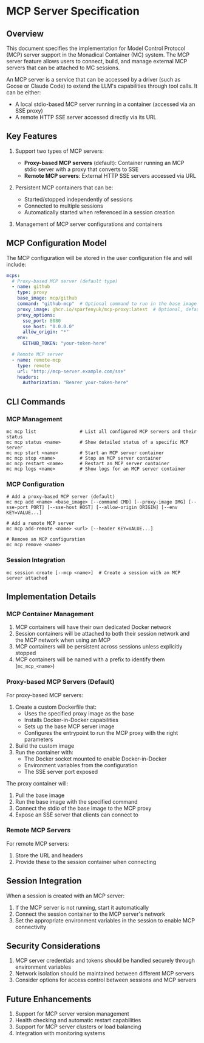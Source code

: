 # MCP Server Specification

## Overview

This document specifies the implementation for Model Control Protocol (MCP) server support in the Monadical Container (MC) system. The MCP server feature allows users to connect, build, and manage external MCP servers that can be attached to MC sessions.

An MCP server is a service that can be accessed by a driver (such as Goose or Claude Code) to extend the LLM's capabilities through tool calls. It can be either:
- A local stdio-based MCP server running in a container (accessed via an SSE proxy)
- A remote HTTP SSE server accessed directly via its URL

## Key Features

1. Support two types of MCP servers:
   - **Proxy-based MCP servers** (default): Container running an MCP stdio server with a proxy that converts to SSE
   - **Remote MCP servers**: External HTTP SSE servers accessed via URL

2. Persistent MCP containers that can be:
   - Started/stopped independently of sessions
   - Connected to multiple sessions
   - Automatically started when referenced in a session creation

3. Management of MCP server configurations and containers

## MCP Configuration Model

The MCP configuration will be stored in the user configuration file and will include:

```yaml
mcps:
  # Proxy-based MCP server (default type)
  - name: github
    type: proxy
    base_image: mcp/github
    command: "github-mcp"  # Optional command to run in the base image
    proxy_image: ghcr.io/sparfenyuk/mcp-proxy:latest  # Optional, defaults to standard proxy image
    proxy_options:
      sse_port: 8080
      sse_host: "0.0.0.0"
      allow_origin: "*"
    env:
      GITHUB_TOKEN: "your-token-here"

  # Remote MCP server
  - name: remote-mcp
    type: remote
    url: "http://mcp-server.example.com/sse"
    headers:
      Authorization: "Bearer your-token-here"
```

## CLI Commands

### MCP Management

```
mc mcp list                # List all configured MCP servers and their status
mc mcp status <name>       # Show detailed status of a specific MCP server
mc mcp start <name>        # Start an MCP server container
mc mcp stop <name>         # Stop an MCP server container
mc mcp restart <name>      # Restart an MCP server container
mc mcp logs <name>         # Show logs for an MCP server container
```

### MCP Configuration

```
# Add a proxy-based MCP server (default)
mc mcp add <name> <base_image> [--command CMD] [--proxy-image IMG] [--sse-port PORT] [--sse-host HOST] [--allow-origin ORIGIN] [--env KEY=VALUE...]

# Add a remote MCP server
mc mcp add-remote <name> <url> [--header KEY=VALUE...]

# Remove an MCP configuration
mc mcp remove <name>
```

### Session Integration

```
mc session create [--mcp <name>]  # Create a session with an MCP server attached
```

## Implementation Details

### MCP Container Management

1. MCP containers will have their own dedicated Docker network
2. Session containers will be attached to both their session network and the MCP network when using an MCP
3. MCP containers will be persistent across sessions unless explicitly stopped
4. MCP containers will be named with a prefix to identify them (`mc_mcp_<name>`)

### Proxy-based MCP Servers (Default)

For proxy-based MCP servers:
1. Create a custom Dockerfile that:
   - Uses the specified proxy image as the base
   - Installs Docker-in-Docker capabilities
   - Sets up the base MCP server image
   - Configures the entrypoint to run the MCP proxy with the right parameters
2. Build the custom image
3. Run the container with:
   - The Docker socket mounted to enable Docker-in-Docker
   - Environment variables from the configuration
   - The SSE server port exposed

The proxy container will:
1. Pull the base image
2. Run the base image with the specified command
3. Connect the stdio of the base image to the MCP proxy
4. Expose an SSE server that clients can connect to

### Remote MCP Servers

For remote MCP servers:
1. Store the URL and headers
2. Provide these to the session container when connecting

## Session Integration

When a session is created with an MCP server:
1. If the MCP server is not running, start it automatically
2. Connect the session container to the MCP server's network
3. Set the appropriate environment variables in the session to enable MCP connectivity

## Security Considerations

1. MCP server credentials and tokens should be handled securely through environment variables
2. Network isolation should be maintained between different MCP servers
3. Consider options for access control between sessions and MCP servers

## Future Enhancements

1. Support for MCP server version management
2. Health checking and automatic restart capabilities
3. Support for MCP server clusters or load balancing
4. Integration with monitoring systems
